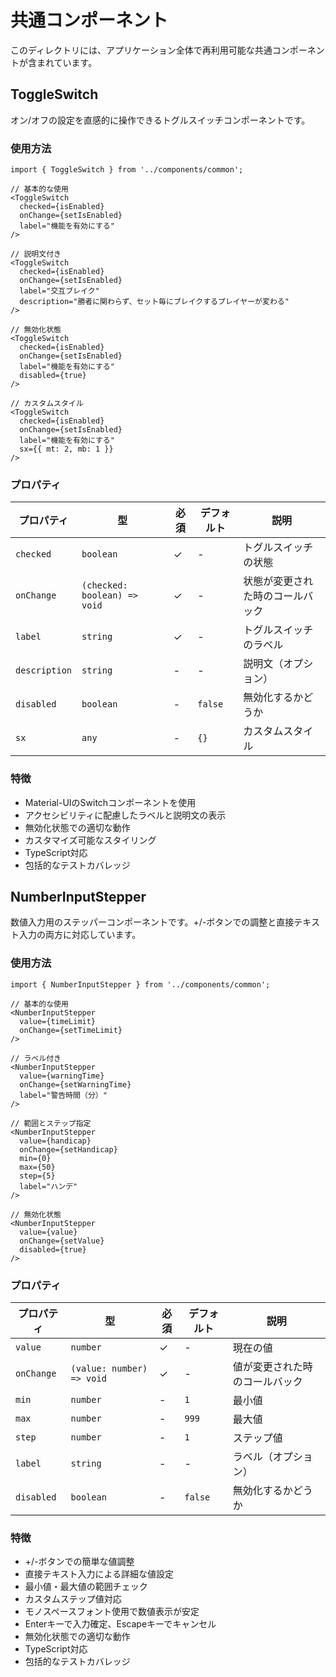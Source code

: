 # 共通コンポーネント

このディレクトリには、アプリケーション全体で再利用可能な共通コンポーネントが含まれています。

## ToggleSwitch

オン/オフの設定を直感的に操作できるトグルスイッチコンポーネントです。

### 使用方法

```tsx
import { ToggleSwitch } from '../components/common';

// 基本的な使用
<ToggleSwitch
  checked={isEnabled}
  onChange={setIsEnabled}
  label="機能を有効にする"
/>

// 説明文付き
<ToggleSwitch
  checked={isEnabled}
  onChange={setIsEnabled}
  label="交互ブレイク"
  description="勝者に関わらず、セット毎にブレイクするプレイヤーが変わる"
/>

// 無効化状態
<ToggleSwitch
  checked={isEnabled}
  onChange={setIsEnabled}
  label="機能を有効にする"
  disabled={true}
/>

// カスタムスタイル
<ToggleSwitch
  checked={isEnabled}
  onChange={setIsEnabled}
  label="機能を有効にする"
  sx={{ mt: 2, mb: 1 }}
/>
```

### プロパティ

| プロパティ | 型 | 必須 | デフォルト | 説明 |
|-----------|----|------|------------|------|
| `checked` | `boolean` | ✓ | - | トグルスイッチの状態 |
| `onChange` | `(checked: boolean) => void` | ✓ | - | 状態が変更された時のコールバック |
| `label` | `string` | ✓ | - | トグルスイッチのラベル |
| `description` | `string` | - | - | 説明文（オプション） |
| `disabled` | `boolean` | - | `false` | 無効化するかどうか |
| `sx` | `any` | - | `{}` | カスタムスタイル |

### 特徴

- Material-UIのSwitchコンポーネントを使用
- アクセシビリティに配慮したラベルと説明文の表示
- 無効化状態での適切な動作
- カスタマイズ可能なスタイリング
- TypeScript対応
- 包括的なテストカバレッジ

## NumberInputStepper

数値入力用のステッパーコンポーネントです。+/-ボタンでの調整と直接テキスト入力の両方に対応しています。

### 使用方法

```tsx
import { NumberInputStepper } from '../components/common';

// 基本的な使用
<NumberInputStepper
  value={timeLimit}
  onChange={setTimeLimit}
/>

// ラベル付き
<NumberInputStepper
  value={warningTime}
  onChange={setWarningTime}
  label="警告時間（分）"
/>

// 範囲とステップ指定
<NumberInputStepper
  value={handicap}
  onChange={setHandicap}
  min={0}
  max={50}
  step={5}
  label="ハンデ"
/>

// 無効化状態
<NumberInputStepper
  value={value}
  onChange={setValue}
  disabled={true}
/>
```

### プロパティ

| プロパティ | 型 | 必須 | デフォルト | 説明 |
|-----------|----|------|------------|------|
| `value` | `number` | ✓ | - | 現在の値 |
| `onChange` | `(value: number) => void` | ✓ | - | 値が変更された時のコールバック |
| `min` | `number` | - | `1` | 最小値 |
| `max` | `number` | - | `999` | 最大値 |
| `step` | `number` | - | `1` | ステップ値 |
| `label` | `string` | - | - | ラベル（オプション） |
| `disabled` | `boolean` | - | `false` | 無効化するかどうか |

### 特徴

- +/-ボタンでの簡単な値調整
- 直接テキスト入力による詳細な値設定
- 最小値・最大値の範囲チェック
- カスタムステップ値対応
- モノスペースフォント使用で数値表示が安定
- Enterキーで入力確定、Escapeキーでキャンセル
- 無効化状態での適切な動作
- TypeScript対応
- 包括的なテストカバレッジ
